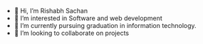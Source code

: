 - 👋 Hi, I’m Rishabh Sachan
- 👀 I’m interested in Software and web development
- 🌱 I’m currently pursuing graduation in information technology.
- 💞️ I’m looking to collaborate on projects

<!---
Rishabhsac/Rishabhsac is a ✨ special ✨ repository because its `README.md` (this file) appears on your GitHub profile.
You can click the Preview link to take a look at your changes.
--->
